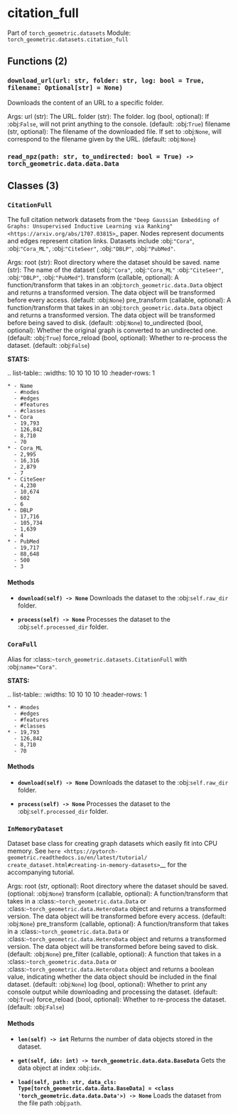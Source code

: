 # citation_full

Part of `torch_geometric.datasets`
Module: `torch_geometric.datasets.citation_full`

## Functions (2)

### `download_url(url: str, folder: str, log: bool = True, filename: Optional[str] = None)`

Downloads the content of an URL to a specific folder.

Args:
    url (str): The URL.
    folder (str): The folder.
    log (bool, optional): If :obj:`False`, will not print anything to the
        console. (default: :obj:`True`)
    filename (str, optional): The filename of the downloaded file. If set
        to :obj:`None`, will correspond to the filename given by the URL.
        (default: :obj:`None`)

### `read_npz(path: str, to_undirected: bool = True) -> torch_geometric.data.data.Data`

## Classes (3)

### `CitationFull`

The full citation network datasets from the
`"Deep Gaussian Embedding of Graphs: Unsupervised Inductive Learning via
Ranking" <https://arxiv.org/abs/1707.03815>`_ paper.
Nodes represent documents and edges represent citation links.
Datasets include :obj:`"Cora"`, :obj:`"Cora_ML"`, :obj:`"CiteSeer"`,
:obj:`"DBLP"`, :obj:`"PubMed"`.

Args:
    root (str): Root directory where the dataset should be saved.
    name (str): The name of the dataset (:obj:`"Cora"`, :obj:`"Cora_ML"`
        :obj:`"CiteSeer"`, :obj:`"DBLP"`, :obj:`"PubMed"`).
    transform (callable, optional): A function/transform that takes in an
        :obj:`torch_geometric.data.Data` object and returns a transformed
        version. The data object will be transformed before every access.
        (default: :obj:`None`)
    pre_transform (callable, optional): A function/transform that takes in
        an :obj:`torch_geometric.data.Data` object and returns a
        transformed version. The data object will be transformed before
        being saved to disk. (default: :obj:`None`)
    to_undirected (bool, optional): Whether the original graph is
        converted to an undirected one. (default: :obj:`True`)
    force_reload (bool, optional): Whether to re-process the dataset.
        (default: :obj:`False`)

**STATS:**

.. list-table::
    :widths: 10 10 10 10 10
    :header-rows: 1

    * - Name
      - #nodes
      - #edges
      - #features
      - #classes
    * - Cora
      - 19,793
      - 126,842
      - 8,710
      - 70
    * - Cora_ML
      - 2,995
      - 16,316
      - 2,879
      - 7
    * - CiteSeer
      - 4,230
      - 10,674
      - 602
      - 6
    * - DBLP
      - 17,716
      - 105,734
      - 1,639
      - 4
    * - PubMed
      - 19,717
      - 88,648
      - 500
      - 3

#### Methods

- **`download(self) -> None`**
  Downloads the dataset to the :obj:`self.raw_dir` folder.

- **`process(self) -> None`**
  Processes the dataset to the :obj:`self.processed_dir` folder.

### `CoraFull`

Alias for :class:`~torch_geometric.datasets.CitationFull` with
:obj:`name="Cora"`.

**STATS:**

.. list-table::
    :widths: 10 10 10 10
    :header-rows: 1

    * - #nodes
      - #edges
      - #features
      - #classes
    * - 19,793
      - 126,842
      - 8,710
      - 70

#### Methods

- **`download(self) -> None`**
  Downloads the dataset to the :obj:`self.raw_dir` folder.

- **`process(self) -> None`**
  Processes the dataset to the :obj:`self.processed_dir` folder.

### `InMemoryDataset`

Dataset base class for creating graph datasets which easily fit
into CPU memory.
See `here <https://pytorch-geometric.readthedocs.io/en/latest/tutorial/
create_dataset.html#creating-in-memory-datasets>`__ for the accompanying
tutorial.

Args:
    root (str, optional): Root directory where the dataset should be saved.
        (optional: :obj:`None`)
    transform (callable, optional): A function/transform that takes in a
        :class:`~torch_geometric.data.Data` or
        :class:`~torch_geometric.data.HeteroData` object and returns a
        transformed version.
        The data object will be transformed before every access.
        (default: :obj:`None`)
    pre_transform (callable, optional): A function/transform that takes in
        a :class:`~torch_geometric.data.Data` or
        :class:`~torch_geometric.data.HeteroData` object and returns a
        transformed version.
        The data object will be transformed before being saved to disk.
        (default: :obj:`None`)
    pre_filter (callable, optional): A function that takes in a
        :class:`~torch_geometric.data.Data` or
        :class:`~torch_geometric.data.HeteroData` object and returns a
        boolean value, indicating whether the data object should be
        included in the final dataset. (default: :obj:`None`)
    log (bool, optional): Whether to print any console output while
        downloading and processing the dataset. (default: :obj:`True`)
    force_reload (bool, optional): Whether to re-process the dataset.
        (default: :obj:`False`)

#### Methods

- **`len(self) -> int`**
  Returns the number of data objects stored in the dataset.

- **`get(self, idx: int) -> torch_geometric.data.data.BaseData`**
  Gets the data object at index :obj:`idx`.

- **`load(self, path: str, data_cls: Type[torch_geometric.data.data.BaseData] = <class 'torch_geometric.data.data.Data'>) -> None`**
  Loads the dataset from the file path :obj:`path`.
